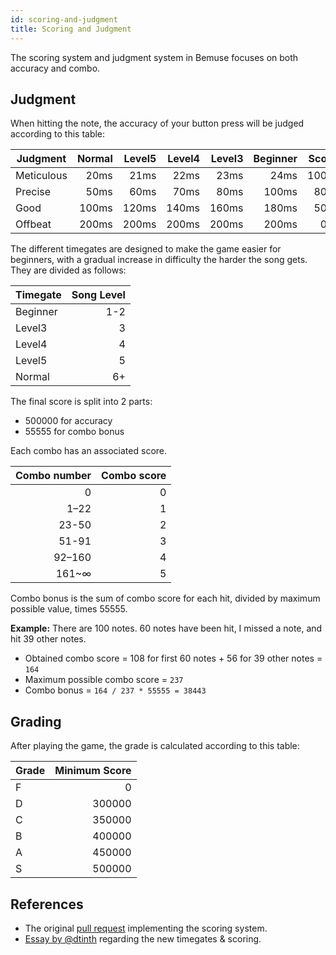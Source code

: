 ```yaml
---
id: scoring-and-judgment
title: Scoring and Judgment
---
```


The scoring system and judgment system in Bemuse focuses on both accuracy and combo.

## Judgment

When hitting the note, the accuracy of your button press will be judged according to this table:

| Judgment   | Normal | Level5 | Level4 | Level3 | Beginner | Score |
| ---------- | -----: | -----: | -----: | -----: | -------: | -----:|
| Meticulous |   20ms |   21ms |   22ms |   23ms |     24ms |  100% |
| Precise    |   50ms |   60ms |   70ms |   80ms |    100ms |   80% |
| Good       |  100ms |  120ms |  140ms |  160ms |    180ms |   50% |
| Offbeat    |  200ms |  200ms |  200ms |  200ms |    200ms |    0% |

The different timegates are designed to make the game easier for beginners, with a gradual increase in difficulty the harder the song gets. They are divided as follows:

| Timegate | Song Level |
| -------- | ---------: |
| Beginner |        1-2 |
| Level3   |          3 |
| Level4   |          4 |
| Level5   |          5 |
| Normal   |         6+ |

The final score is split into 2 parts:

- 500000 for accuracy
- 55555 for combo bonus

Each combo has an associated score.

| Combo number | Combo score |
| -----------: | ----------: |
|            0 |           0 |
|         1–22 |           1 |
|        23-50 |           2 |
|        51-91 |           3 |
|       92–160 |           4 |
|        161~∞ |           5 |

Combo bonus is the sum of combo score for each hit, divided by maximum possible value, times 55555.

**Example:** There are 100 notes. 60 notes have been hit, I missed a note, and hit 39 other notes.

- Obtained combo score = 108 for first 60 notes + 56 for 39 other notes = `164`
- Maximum possible combo score = `237`
- Combo bonus = `164 / 237 * 55555 = 38443`

## Grading

After playing the game, the grade is calculated according to this table:

| Grade | Minimum Score |
| ----- | ------------: |
| F     |             0 |
| D     |        300000 |
| C     |        350000 |
| B     |        400000 |
| A     |        450000 |
| S     |        500000 |

## References

- The original [pull request](https://github.com/bemusic/bemuse/pull/446) implementing the scoring system.
- [Essay by @dtinth](https://qiita.com/dtinth/items/5b9f6b876a0a777eec50) regarding the new timegates & scoring.
